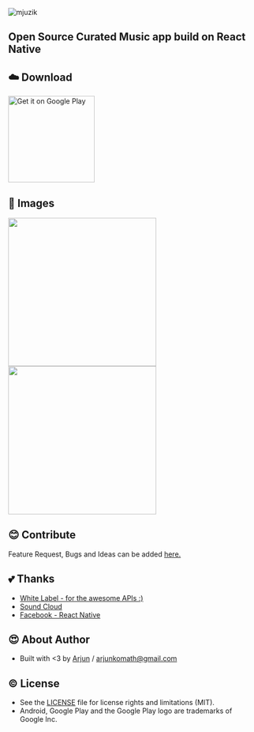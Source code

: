 ![mjuzik](http://i.imgur.com/3BP40gx.jpg)
## Open Source Curated Music app build on React Native

## :cloud: Download
<a href="https://play.google.com/store/apps/details?id=com.mjuzik"><img alt="Get it on Google Play" src="https://play.google.com/intl/en_us/badges/images/apps/en-play-badge.png" width="175" /></a>

## :rice_scene: Images
<img src="http://i.imgur.com/p2AT3do.jpg" data-canonical-src="http://i.imgur.com/p2AT3do.png" width="300" />
<img src="http://i.imgur.com/XyQ5gQD.png" data-canonical-src="http://i.imgur.com/XyQ5gQD.png" width="300" />

## :blush: Contribute
Feature Request, Bugs and Ideas can be added [here.](https://github.com/arjunkomath/mjuzik/issues)

## :two_hearts: Thanks
* [White Label - for the awesome APIs :)](http://whitelabel.cool/)
* [Sound Cloud](https://soundcloud.com/)
* [Facebook - React Native](https://facebook.github.io/react-native/)

## :heart_eyes: About Author
* Built with <3 by [Arjun](https://twitter.com/arjunz) / [arjunkomath@gmail.com](mailto:arjunkomath@gmail.com)

## :copyright: License
- See the [LICENSE](https://github.com/arjunkomath/mjuzik/blob/master/LICENSE) file for license rights and limitations (MIT).
- Android, Google Play and the Google Play logo are trademarks of Google Inc.
